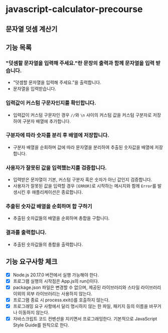 # javascript-calculator-precourse

## 문자열 덧셈 계산기

## 기능 목록

### "덧셈할 문자열을 입력해 주세요."란 문장의 출력과 함께 문자열을 입력 받습니다.

- "덧셈할 문자열을 입력해 주세요."을 출력합니다.
- 문자열을 입력받습니다.

### 입력값이 커스텀 구문자인지를 확인합니다.

- 입력값이 커스텀 구문자인 경우 `//`와 `\n` 사이의 커스텀 값을 커스텀 구분자로 저장하여 구분자 배열에 추가합니다.

### 구분자에 따라 숫자를 분리 후 배열에 저장합니다.

- 구분자 배열을 순회하며 값에 따라 문자열을 분리하여 추출된 숫자값을 배열에 저장합니다.

### 사용자가 잘못된 값을 입력했는지를 검증합니다.

- 입력받은 문자열이 기본, 커스텀 구분자 혹은 숫자가 아닌 값인지 검증합니다.
- 사용자가 잘못된 값을 입력할 경우 `[ERROR]`로 시작하는 메시지와 함께 `Error`를 발생시킨 후 애플리케이션은 종료합니다.

### 추출된 숫자값 배열을 순회하며 합 구하기

- 추출된 숫자값들의 배열을 순회하며 총합을 구합니다.

### 결과를 출력합니다.

- 추출된 숫자값들의 총합을 출력합니다.

## 기능 요구사항 체크

- [x] Node.js 20.17.0 버전에서 실행 가능해야 한다.
- [x] 프로그램 실행의 시작점은 App.js의 run()이다.
- [x] package.json 파일은 변경할 수 없으며, 제공된 라이브러리와 스타일 라이브러리 이외의 외부 라이브러리는 사용하지 않는다.
- [x] 프로그램 종료 시 process.exit()를 호출하지 않는다.
- [x] 프로그래밍 요구 사항에서 달리 명시하지 않는 한 파일, 패키지 등의 이름을 바꾸거나 이동하지 않는다.
- [x] 자바스크립트 코드 컨벤션을 지키면서 프로그래밍한다.
      기본적으로 JavaScript Style Guide를 원칙으로 한다.
